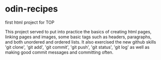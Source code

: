 # odin-recipes
first html project for TOP

This project served to put into practice the basics of creating html pages, linking pages and images,
some basic tags such as headers, paragraphs, and both unordered and ordered lists. It also exercised
the new github skills 'git clone', 'git add', 'git commit', 'git push', 'git status', 'git log' as well
as making good commit messages and committing often.